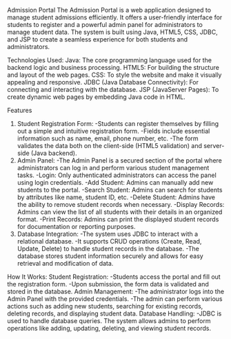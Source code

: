 Admission Portal
The Admission Portal is a web application designed to manage student admissions efficiently. It offers a user-friendly interface for students to register and a powerful admin panel for administrators to manage student data. The system is built using Java, HTML5, CSS, JDBC, and JSP to create a seamless experience for both students and administrators.

Technologies Used:
Java: The core programming language used for the backend logic and business processing.
HTML5: For building the structure and layout of the web pages.
CSS: To style the website and make it visually appealing and responsive.
JDBC (Java Database Connectivity): For connecting and interacting with the database.
JSP (JavaServer Pages): To create dynamic web pages by embedding Java code in HTML.


Features
1. Student Registration Form:
    -Students can register themselves by filling out a simple and intuitive registration form.
    -Fields include essential information such as name, email, phone number, etc.
    -The form validates the data both on the client-side (HTML5 validation) and server-side (Java backend).
2. Admin Panel:
    -The Admin Panel is a secured section of the portal where administrators can log in and perform various student management tasks.
    -Login: Only authenticated administrators can access the panel using login credentials.
    -Add Student: Admins can manually add new students to the portal.
    -Search Student: Admins can search for students by attributes like name, student ID, etc.
    -Delete Student: Admins have the ability to remove student records when necessary.
    -Display Records: Admins can view the list of all students with their details in an organized format.
    -Print Records: Admins can print the displayed student records for documentation or reporting purposes.
3. Database Integration:
    -The system uses JDBC to interact with a relational database.
    -It supports CRUD operations (Create, Read, Update, Delete) to handle student records in the database.
    -The database stores student information securely and allows for easy retrieval and modification of data.

How It Works:
Student Registration:
    -Students access the portal and fill out the registration form.
    -Upon submission, the form data is validated and stored in the database.
Admin Management:
    -The administrator logs into the Admin Panel with the provided credentials.
    -The admin can perform various actions such as adding new students, searching for existing records, deleting records, and displaying student data.
Database Handling:
    -JDBC is used to handle database queries. The system allows admins to perform operations like adding, updating, deleting, and viewing student records.
